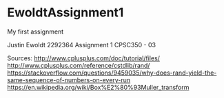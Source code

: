 # EwoldtAssignment1
My first assignment

Justin Ewoldt
2292364
Assignment 1
CPSC350 - 03



Sources:
http://www.cplusplus.com/doc/tutorial/files/
http://www.cplusplus.com/reference/cstdlib/rand/
https://stackoverflow.com/questions/9459035/why-does-rand-yield-the-same-sequence-of-numbers-on-every-run
https://en.wikipedia.org/wiki/Box%E2%80%93Muller_transform
